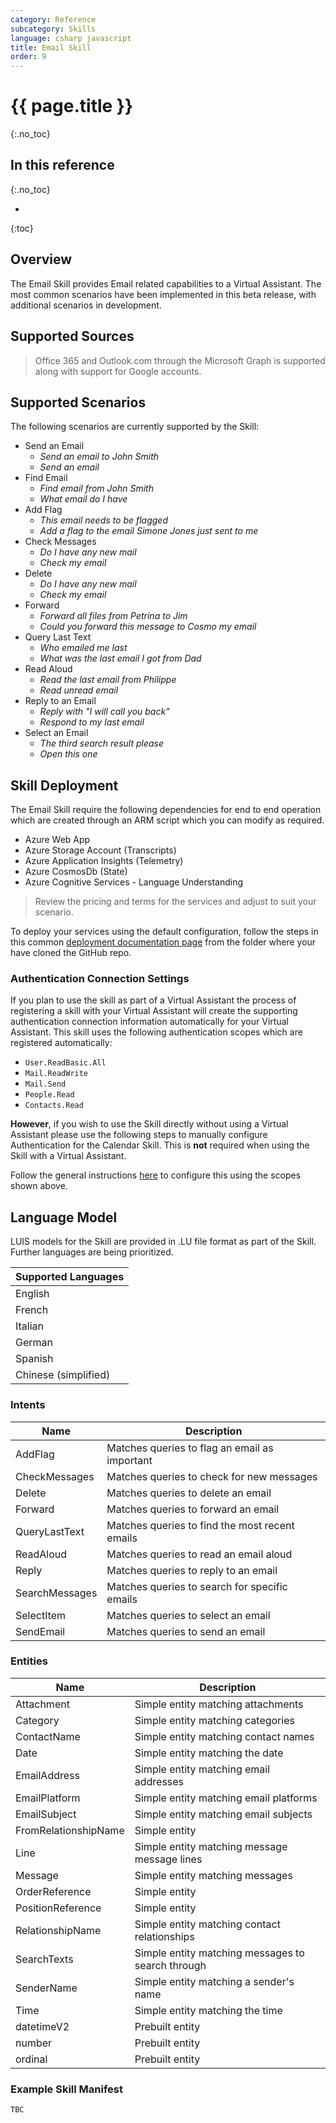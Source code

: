 ```yaml
---
category: Reference
subcategory: Skills
language: csharp javascript
title: Email Skill
order: 9
---
```


# {{ page.title }}
{:.no_toc}

## In this reference
{:.no_toc}

* 
{:toc}
## Overview
The Email Skill provides Email related capabilities to a Virtual Assistant.
The most common scenarios have been implemented in this beta release, with additional scenarios in development.

## Supported Sources

> Office 365 and Outlook.com through the Microsoft Graph is supported along with support for Google accounts.

## Supported Scenarios

The following scenarios are currently supported by the Skill:

- Send an Email
  - *Send an email to John Smith*
  - *Send an email*
- Find Email
  - *Find email from John Smith*
  - *What email do I have*
- Add Flag
  - *This email needs to be flagged*
  - *Add a flag to the email Simone Jones just sent to me*
- Check Messages
  - *Do I have any new mail*
  - *Check my email*
- Delete
  - *Do I have any new mail*
  - *Check my email*
- Forward
  - *Forward all files from Petrina to Jim*
  - *Could you forward this message to Cosmo my email*
- Query Last Text
  - *Who emailed me last*
  - *What was the last email I got from Dad*
- Read Aloud
  - *Read the last email from Philippe*
  - *Read unread email*
- Reply to an Email
  - *Reply with "I will call you back"*
  - *Respond to my last email*
- Select an Email
  - *The third search result please*
  - *Open this one*

## Skill Deployment

The Email Skill require the following dependencies for end to end operation which are created through an ARM script which you can modify as required.

- Azure Web App
- Azure Storage Account (Transcripts)
- Azure Application Insights (Telemetry)
- Azure CosmosDb (State)
- Azure Cognitive Services - Language Understanding

> Review the pricing and terms for the services and adjust to suit your scenario.

To deploy your services using the default configuration, follow the steps in this common [deployment documentation page]({{site.baseurl}}/tutorials/create-assistant/4_provision_your_azure_resources) from the folder where your have cloned the GitHub repo.

### Authentication Connection Settings

If you plan to use the skill as part of a Virtual Assistant the process of registering a skill with your Virtual Assistant will create the supporting authentication connection information automatically for your Virtual Assistant. This skill uses the following authentication scopes which are registered automatically:
- `User.ReadBasic.All`
- `Mail.ReadWrite`
- `Mail.Send`
- `People.Read`
- `Contacts.Read`

**However**, if you wish to use the Skill directly without using a Virtual Assistant please use the following steps to manually configure Authentication for the Calendar Skill. This is **not** required when using the Skill with a Virtual Assistant.

Follow the general instructions [here]({{site.baseurl}}/howto/skills/manualauthsteps) to configure this using the scopes shown above.

## Language Model

LUIS models for the Skill are provided in .LU file format as part of the Skill. Further languages are being prioritized.

|Supported Languages|
|-|
|English|
|French|
|Italian|
|German|
|Spanish|
|Chinese (simplified)|

### Intents

|Name|Description|
|-|-|
|AddFlag| Matches queries to flag an email as important |
|CheckMessages| Matches queries to check for new messages |
|Delete| Matches queries to delete an email |
|Forward| Matches queries to forward an email |
|QueryLastText| Matches queries to find the most recent emails |
|ReadAloud| Matches queries to read an email aloud |
|Reply| Matches queries to reply to an email|
|SearchMessages| Matches queries to search for specific emails |
|SelectItem| Matches queries to select an email |
|SendEmail| Matches queries to send an email |

### Entities

|Name|Description|
|-|-|
|Attachment| Simple entity matching attachments|
|Category| Simple entity matching categories|
|ContactName| Simple entity matching contact names|
|Date| Simple entity matching the date|
|EmailAddress| Simple entity matching email addresses|
|EmailPlatform| Simple entity matching email platforms|
|EmailSubject| Simple entity matching email subjects|
|FromRelationshipName| Simple entity|
|Line| Simple entity matching message message lines|
|Message| Simple entity matching messages |
|OrderReference| Simple entity |
|PositionReference| Simple entity|
|RelationshipName| Simple entity matching contact relationships|
|SearchTexts| Simple entity matching messages to search through|
|SenderName| Simple entity matching a sender's name|
|Time| Simple entity matching the time|
|datetimeV2| Prebuilt entity|
|number| Prebuilt entity|
|ordinal| Prebuilt entity|

### Example Skill Manifest

```
TBC
```